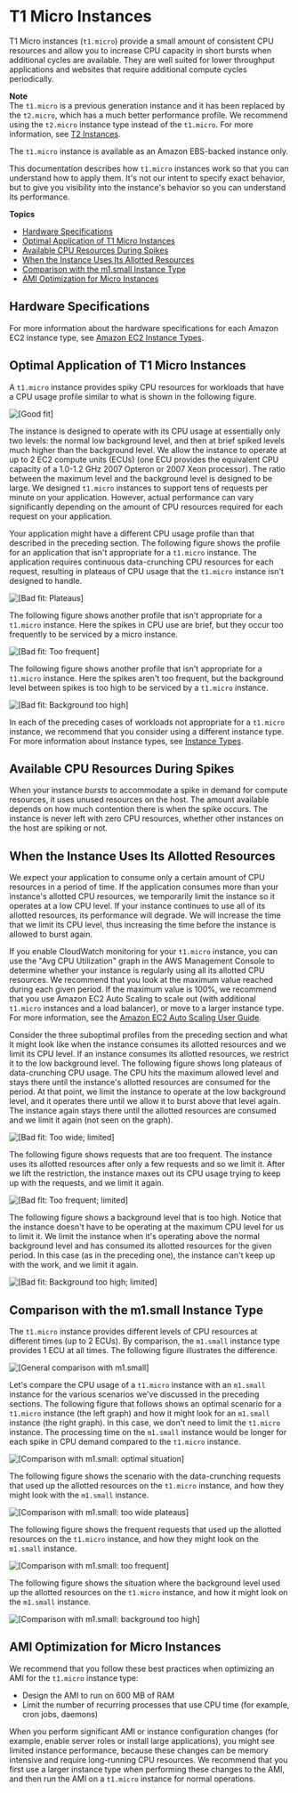 # T1 Micro Instances<a name="concepts_micro_instances"></a>

T1 Micro instances \(`t1.micro`\) provide a small amount of consistent CPU resources and allow you to increase CPU capacity in short bursts when additional cycles are available\. They are well suited for lower throughput applications and websites that require additional compute cycles periodically\.

**Note**  
The `t1.micro` is a previous generation instance and it has been replaced by the `t2.micro`, which has a much better performance profile\. We recommend using the `t2.micro` instance type instead of the `t1.micro`\. For more information, see [T2 Instances](t2-instances.md)\.

The `t1.micro` instance is available as an Amazon EBS\-backed instance only\.

This documentation describes how `t1.micro` instances work so that you can understand how to apply them\. It's not our intent to specify exact behavior, but to give you visibility into the instance's behavior so you can understand its performance\.

**Topics**
+ [Hardware Specifications](#storage_instances_hardware_micro)
+ [Optimal Application of T1 Micro Instances](#optimal-application-of-micro-instances)
+ [Available CPU Resources During Spikes](#available-cpu-resources-during-spikes)
+ [When the Instance Uses Its Allotted Resources](#when-instance-uses-allotted-resources)
+ [Comparison with the m1\.small Instance Type](#comparison-with-the-m1.small-instance-type)
+ [AMI Optimization for Micro Instances](#ami-optimization-for-micro-instances)

## Hardware Specifications<a name="storage_instances_hardware_micro"></a>

For more information about the hardware specifications for each Amazon EC2 instance type, see [Amazon EC2 Instance Types](https://aws.amazon.com/ec2/instance-types/)\.

## Optimal Application of T1 Micro Instances<a name="optimal-application-of-micro-instances"></a>

A `t1.micro` instance provides spiky CPU resources for workloads that have a CPU usage profile similar to what is shown in the following figure\.

![\[Good fit\]](http://docs.aws.amazon.com/AWSEC2/latest/WindowsGuide/images/Micro_Good_Fit.png)

The instance is designed to operate with its CPU usage at essentially only two levels: the normal low background level, and then at brief spiked levels much higher than the background level\. We allow the instance to operate at up to 2 EC2 compute units \(ECUs\) \(one ECU provides the equivalent CPU capacity of a 1\.0\-1\.2 GHz 2007 Opteron or 2007 Xeon processor\)\. The ratio between the maximum level and the background level is designed to be large\. We designed `t1.micro` instances to support tens of requests per minute on your application\. However, actual performance can vary significantly depending on the amount of CPU resources required for each request on your application\.

Your application might have a different CPU usage profile than that described in the preceding section\. The following figure shows the profile for an application that isn't appropriate for a `t1.micro` instance\. The application requires continuous data\-crunching CPU resources for each request, resulting in plateaus of CPU usage that the `t1.micro` instance isn't designed to handle\.

![\[Bad fit: Plateaus\]](http://docs.aws.amazon.com/AWSEC2/latest/WindowsGuide/images/Micro_Bad_Fit_Wide.png)

The following figure shows another profile that isn't appropriate for a `t1.micro` instance\. Here the spikes in CPU use are brief, but they occur too frequently to be serviced by a micro instance\.

![\[Bad fit: Too frequent\]](http://docs.aws.amazon.com/AWSEC2/latest/WindowsGuide/images/Micro_Bad_Fit_Frequent.png)

The following figure shows another profile that isn't appropriate for a `t1.micro` instance\. Here the spikes aren't too frequent, but the background level between spikes is too high to be serviced by a `t1.micro` instance\.

![\[Bad fit: Background too high\]](http://docs.aws.amazon.com/AWSEC2/latest/WindowsGuide/images/Micro_Bad_Fit_Background.png)

In each of the preceding cases of workloads not appropriate for a `t1.micro` instance, we recommend that you consider using a different instance type\. For more information about instance types, see [Instance Types](instance-types.md)\.

## Available CPU Resources During Spikes<a name="available-cpu-resources-during-spikes"></a>

When your instance *bursts* to accommodate a spike in demand for compute resources, it uses unused resources on the host\. The amount available depends on how much contention there is when the spike occurs\. The instance is never left with zero CPU resources, whether other instances on the host are spiking or not\.

## When the Instance Uses Its Allotted Resources<a name="when-instance-uses-allotted-resources"></a>

We expect your application to consume only a certain amount of CPU resources in a period of time\. If the application consumes more than your instance's allotted CPU resources, we temporarily limit the instance so it operates at a low CPU level\. If your instance continues to use all of its allotted resources, its performance will degrade\. We will increase the time that we limit its CPU level, thus increasing the time before the instance is allowed to burst again\. 

If you enable CloudWatch monitoring for your `t1.micro` instance, you can use the "Avg CPU Utilization" graph in the AWS Management Console to determine whether your instance is regularly using all its allotted CPU resources\. We recommend that you look at the maximum value reached during each given period\. If the maximum value is 100%, we recommend that you use Amazon EC2 Auto Scaling to scale out \(with additional `t1.micro` instances and a load balancer\), or move to a larger instance type\. For more information, see the [Amazon EC2 Auto Scaling User Guide](http://docs.aws.amazon.com/autoscaling/latest/userguide/)\.

Consider the three suboptimal profiles from the preceding section and what it might look like when the instance consumes its allotted resources and we limit its CPU level\. If an instance consumes its allotted resources, we restrict it to the low background level\. The following figure shows long plateaus of data\-crunching CPU usage\. The CPU hits the maximum allowed level and stays there until the instance's allotted resources are consumed for the period\. At that point, we limit the instance to operate at the low background level, and it operates there until we allow it to burst above that level again\. The instance again stays there until the allotted resources are consumed and we limit it again \(not seen on the graph\)\.

![\[Bad fit: Too wide; limited\]](http://docs.aws.amazon.com/AWSEC2/latest/WindowsGuide/images/Micro_Bad_Fit_Wide_Throttled.png)

The following figure shows requests that are too frequent\. The instance uses its allotted resources after only a few requests and so we limit it\. After we lift the restriction, the instance maxes out its CPU usage trying to keep up with the requests, and we limit it again\.

![\[Bad fit: Too frequent; limited\]](http://docs.aws.amazon.com/AWSEC2/latest/WindowsGuide/images/Micro_Bad_Fit_Frequent_Throttled.png)

The following figure shows a background level that is too high\. Notice that the instance doesn't have to be operating at the maximum CPU level for us to limit it\. We limit the instance when it's operating above the normal background level and has consumed its allotted resources for the given period\. In this case \(as in the preceding one\), the instance can't keep up with the work, and we limit it again\.

![\[Bad fit: Background too high; limited\]](http://docs.aws.amazon.com/AWSEC2/latest/WindowsGuide/images/Micro_Bad_Fit_Background_Throttled.png)

## Comparison with the m1\.small Instance Type<a name="comparison-with-the-m1.small-instance-type"></a>

The `t1.micro` instance provides different levels of CPU resources at different times \(up to 2 ECUs\)\. By comparison, the `m1.small` instance type provides 1 ECU at all times\. The following figure illustrates the difference\.

![\[General comparison with m1.small\]](http://docs.aws.amazon.com/AWSEC2/latest/WindowsGuide/images/Micro_General_Comparison_to_m1small.png)

Let's compare the CPU usage of a `t1.micro` instance with an `m1.small` instance for the various scenarios we've discussed in the preceding sections\. The following figure that follows shows an optimal scenario for a `t1.micro` instance \(the left graph\) and how it might look for an `m1.small` instance \(the right graph\)\. In this case, we don't need to limit the `t1.micro` instance\. The processing time on the `m1.small` instance would be longer for each spike in CPU demand compared to the `t1.micro` instance\.

![\[Comparison with m1.small: optimal situation\]](http://docs.aws.amazon.com/AWSEC2/latest/WindowsGuide/images/Micro_Comparison_Optimal.png)

The following figure shows the scenario with the data\-crunching requests that used up the allotted resources on the `t1.micro` instance, and how they might look with the `m1.small` instance\.

![\[Comparison with m1.small: too wide plateaus\]](http://docs.aws.amazon.com/AWSEC2/latest/WindowsGuide/images/Micro_Comparison_Too_Wide.png)

The following figure shows the frequent requests that used up the allotted resources on the `t1.micro` instance, and how they might look on the `m1.small` instance\.

![\[Comparison with m1.small: too frequent\]](http://docs.aws.amazon.com/AWSEC2/latest/WindowsGuide/images/Micro_Comparison_Frequent.png)

The following figure shows the situation where the background level used up the allotted resources on the `t1.micro` instance, and how it might look on the `m1.small` instance\.

![\[Comparison with m1.small: background too high\]](http://docs.aws.amazon.com/AWSEC2/latest/WindowsGuide/images/Micro_Comparison_Background.png)

## AMI Optimization for Micro Instances<a name="ami-optimization-for-micro-instances"></a>

We recommend that you follow these best practices when optimizing an AMI for the `t1.micro` instance type:
+ Design the AMI to run on 600 MB of RAM
+ Limit the number of recurring processes that use CPU time \(for example, cron jobs, daemons\)

When you perform significant AMI or instance configuration changes \(for example, enable server roles or install large applications\), you might see limited instance performance, because these changes can be memory intensive and require long\-running CPU resources\. We recommend that you first use a larger instance type when performing these changes to the AMI, and then run the AMI on a `t1.micro` instance for normal operations\.